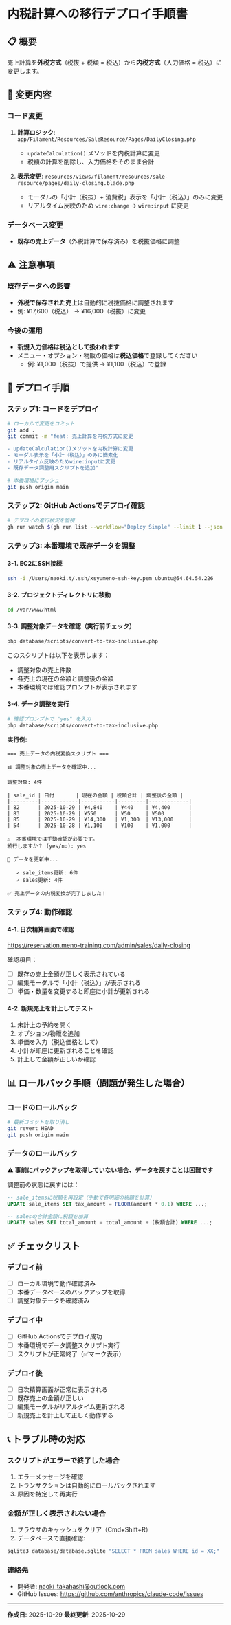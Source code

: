 # 内税計算への移行デプロイ手順書

## 📋 概要

売上計算を**外税方式**（税抜 + 税額 = 税込）から**内税方式**（入力価格 = 税込）に変更します。

## 🎯 変更内容

### コード変更
1. **計算ロジック**: `app/Filament/Resources/SaleResource/Pages/DailyClosing.php`
   - `updateCalculation()` メソッドを内税計算に変更
   - 税額の計算を削除し、入力価格をそのまま合計

2. **表示変更**: `resources/views/filament/resources/sale-resource/pages/daily-closing.blade.php`
   - モーダルの「小計（税抜）+ 消費税」表示を「小計（税込）」のみに変更
   - リアルタイム反映のため `wire:change` → `wire:input` に変更

### データベース変更
- **既存の売上データ**（外税計算で保存済み）を税抜価格に調整

## ⚠️ 注意事項

### 既存データへの影響
- **外税で保存された売上**は自動的に税抜価格に調整されます
- 例: ¥17,600（税込） → ¥16,000（税抜）に変更

### 今後の運用
- **新規入力価格は税込として扱われます**
- メニュー・オプション・物販の価格は**税込価格**で登録してください
  - 例: ¥1,000（税抜）で提供 → ¥1,100（税込）で登録

## 🚀 デプロイ手順

### ステップ1: コードをデプロイ

```bash
# ローカルで変更をコミット
git add .
git commit -m "feat: 売上計算を内税方式に変更

- updateCalculation()メソッドを内税計算に変更
- モーダル表示を「小計（税込）」のみに簡素化
- リアルタイム反映のためwire:inputに変更
- 既存データ調整用スクリプトを追加"

# 本番環境にプッシュ
git push origin main
```

### ステップ2: GitHub Actionsでデプロイ確認

```bash
# デプロイの進行状況を監視
gh run watch $(gh run list --workflow="Deploy Simple" --limit 1 --json databaseId -q '.[0].databaseId')
```

### ステップ3: 本番環境で既存データを調整

#### 3-1. EC2にSSH接続
```bash
ssh -i /Users/naoki.t/.ssh/xsyumeno-ssh-key.pem ubuntu@54.64.54.226
```

#### 3-2. プロジェクトディレクトリに移動
```bash
cd /var/www/html
```

#### 3-3. 調整対象データを確認（実行前チェック）
```bash
php database/scripts/convert-to-tax-inclusive.php
```

このスクリプトは以下を表示します：
- 調整対象の売上件数
- 各売上の現在の金額と調整後の金額
- 本番環境では確認プロンプトが表示されます

#### 3-4. データ調整を実行
```bash
# 確認プロンプトで "yes" を入力
php database/scripts/convert-to-tax-inclusive.php
```

**実行例**:
```
=== 売上データの内税変換スクリプト ===

📊 調整対象の売上データを確認中...

調整対象: 4件

| sale_id | 日付       | 現在の金額 | 税額合計 | 調整後の金額 |
|---------|------------|-----------|---------|-------------|
| 82      | 2025-10-29 | ¥4,840    | ¥440    | ¥4,400      |
| 83      | 2025-10-29 | ¥550      | ¥50     | ¥500        |
| 85      | 2025-10-29 | ¥14,300   | ¥1,300  | ¥13,000     |
| 54      | 2025-10-28 | ¥1,100    | ¥100    | ¥1,000      |

⚠️  本番環境では手動確認が必要です。
続行しますか？ (yes/no): yes

🔄 データを更新中...

   ✓ sale_items更新: 6件
   ✓ sales更新: 4件

✅ 売上データの内税変換が完了しました！
```

### ステップ4: 動作確認

#### 4-1. 日次精算画面で確認
https://reservation.meno-training.com/admin/sales/daily-closing

確認項目：
- [ ] 既存の売上金額が正しく表示されている
- [ ] 編集モーダルで「小計（税込）」が表示される
- [ ] 単価・数量を変更すると即座に小計が更新される

#### 4-2. 新規売上を計上してテスト
1. 未計上の予約を開く
2. オプション/物販を追加
3. 単価を入力（税込価格として）
4. 小計が即座に更新されることを確認
5. 計上して金額が正しいか確認

## 📊 ロールバック手順（問題が発生した場合）

### コードのロールバック
```bash
# 最新コミットを取り消し
git revert HEAD
git push origin main
```

### データのロールバック
**⚠️ 事前にバックアップを取得していない場合、データを戻すことは困難です**

調整前の状態に戻すには：
```sql
-- sale_itemsに税額を再設定（手動で各明細の税額を計算）
UPDATE sale_items SET tax_amount = FLOOR(amount * 0.1) WHERE ...;

-- salesの合計金額に税額を加算
UPDATE sales SET total_amount = total_amount + (税額合計) WHERE ...;
```

## ✅ チェックリスト

### デプロイ前
- [ ] ローカル環境で動作確認済み
- [ ] 本番データベースのバックアップを取得
- [ ] 調整対象データを確認済み

### デプロイ中
- [ ] GitHub Actionsでデプロイ成功
- [ ] 本番環境でデータ調整スクリプト実行
- [ ] スクリプトが正常終了（✅マーク表示）

### デプロイ後
- [ ] 日次精算画面が正常に表示される
- [ ] 既存売上の金額が正しい
- [ ] 編集モーダルがリアルタイム更新される
- [ ] 新規売上を計上して正しく動作する

## 📞 トラブル時の対応

### スクリプトがエラーで終了した場合
1. エラーメッセージを確認
2. トランザクションは自動的にロールバックされます
3. 原因を特定して再実行

### 金額が正しく表示されない場合
1. ブラウザのキャッシュをクリア（Cmd+Shift+R）
2. データベースで直接確認:
```bash
sqlite3 database/database.sqlite "SELECT * FROM sales WHERE id = XX;"
```

### 連絡先
- 開発者: naoki_takahashi@outlook.com
- GitHub Issues: https://github.com/anthropics/claude-code/issues

---

**作成日**: 2025-10-29
**最終更新**: 2025-10-29
